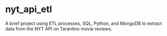 # nyt_api_etl
A brief project using ETL processes, SQL, Python, and MongoDB to extract data from the NYT API on Tarantino movie reviews.
